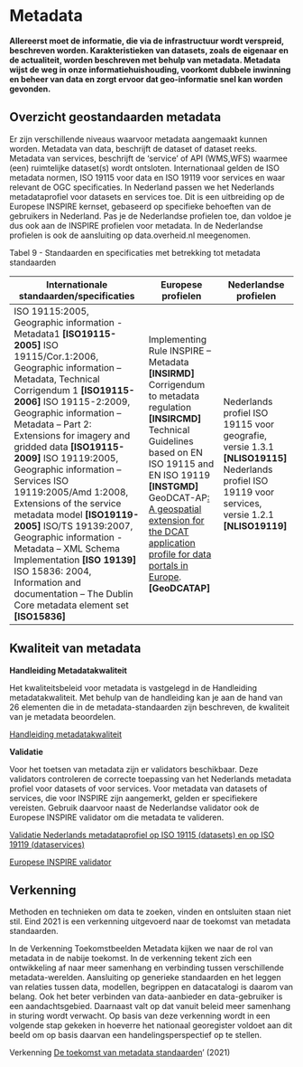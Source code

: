 # Metadata

**Allereerst moet de informatie, die via de infrastructuur wordt verspreid,
beschreven worden. Karakteristieken van datasets, zoals de eigenaar en de
actualiteit, worden beschreven met behulp van metadata. Metadata wijst de weg in
onze informatiehuishouding, voorkomt dubbele inwinning en beheer van data en
zorgt ervoor dat geo-informatie snel kan worden gevonden.**

## Overzicht geostandaarden metadata

Er zijn verschillende niveaus waarvoor metadata aangemaakt kunnen worden.
Metadata van data, beschrijft de dataset of dataset reeks. Metadata van
services, beschrijft de ‘service’ of API (WMS,WFS) waarmee (een) ruimtelijke
dataset(s) wordt ontsloten. Internationaal gelden de ISO metadata normen, ISO
19115 voor data en ISO 19119 voor services en waar relevant de OGC
specificaties. In Nederland passen we het Nederlands metadataprofiel voor
datasets en services toe. Dit is een uitbreiding op de Europese INSPIRE kernset,
gebaseerd op specifieke behoeften van de gebruikers in Nederland. Pas je de
Nederlandse profielen toe, dan voldoe je dus ook aan de INSPIRE profielen voor
metadata. In de Nederlandse profielen is ook de aansluiting op data.overheid.nl
meegenomen.

Tabel 9 - Standaarden en specificaties met betrekking tot metadata standaarden

| **Internationale standaarden/specificaties**                                                                                                                                                                                                                                                                                                                                                                                                                                                                                                                                                                                                          | **Europese profielen**                                                                                                                                                                                                                                                                                                                         | **Nederlandse profielen**                                                                                                                            |
|-------------------------------------------------------------------------------------------------------------------------------------------------------------------------------------------------------------------------------------------------------------------------------------------------------------------------------------------------------------------------------------------------------------------------------------------------------------------------------------------------------------------------------------------------------------------------------------------------------------------------------------------------------|------------------------------------------------------------------------------------------------------------------------------------------------------------------------------------------------------------------------------------------------------------------------------------------------------------------------------------------------|------------------------------------------------------------------------------------------------------------------------------------------------------|
| ISO 19115:2005, Geographic information - Metadata1 **[ISO19115-2005]** ISO 19115/Cor.1:2006, Geographic information – Metadata, Technical Corrigendum 1 **[ISO19115-2006]** ISO 19115-2:2009, Geographic information – Metadata – Part 2: Extensions for imagery and gridded data **[ISO19115-2009]** ISO 19119:2005, Geographic information – Services ISO 19119:2005/Amd 1:2008, Extensions of the service metadata model **[ISO19119-2005]** ISO/TS 19139:2007, Geographic information - Metadata – XML Schema Implementation **[ISO 19139]** ISO 15836: 2004, Information and documentation – The Dublin Core metadata element set **[ISO15836]** | Implementing Rule INSPIRE – Metadata **[INSIRMD]**  Corrigendum to metadata regulation **[INSIRCMD]**  Technical Guidelines based on EN ISO 19115 and EN ISO 19119 **[INSTGMD]**  GeoDCAT-AP[: A geospatial extension for the DCAT application profile for data portals in Europe](https://joinup.ec.europa.eu/node/139283/). **[GeoDCATAP]**  | Nederlands profiel ISO 19115 voor geografie, versie 1.3.1 **[NLISO19115]** Nederlands profiel ISO 19119 voor services, versie 1.2.1 **[NLISO19119]** |

## 

## Kwaliteit van metadata

**Handleiding Metadatakwaliteit**

Het kwaliteitsbeleid voor metadata is vastgelegd in de Handleiding
metadatakwaliteit. Met behulp van de handleiding kan je aan de hand van 26
elementen die in de metadata-standaarden zijn beschreven, de kwaliteit van je
metadata beoordelen.

[Handleiding
metadatakwaliteit](https://www.geonovum.nl/uploads/documents/Handleiding%20metadata%20monitoring%20v0.5.pdf)

**Validatie**

Voor het toetsen van metadata zijn er validators beschikbaar. Deze validators
controleren de correcte toepassing van het Nederlands metadata profiel voor
datasets of voor services. Voor metadata van datasets of services, die voor
INSPIRE zijn aangemerkt, gelden er specifiekere vereisten. Gebruik daarvoor
naast de Nederlandse validator ook de Europese INSPIRE validator om die metadata
te valideren.

[Validatie Nederlands metadataprofiel op ISO 19115 (datasets) en op ISO 19119
(dataservices)](https://validatie.geostandaarden.nl/)

[Europese INSPIRE
validator](https://inspire.ec.europa.eu/validator/home/index.html)

## Verkenning

Methoden en technieken om data te zoeken, vinden en ontsluiten staan niet stil.
Eind 2021 is een verkenning uitgevoerd naar de toekomst van metadata
standaarden.

In de Verkenning Toekomstbeelden Metadata kijken we naar de rol van metadata in
de nabije toekomst. In de verkenning tekent zich een ontwikkeling af naar meer
samenhang en verbinding tussen verschillende metadata-werelden. Aansluiting op
generieke standaarden en het leggen van relaties tussen data, modellen,
begrippen en datacatalogi is daarom van belang. Ook het beter verbinden van
data-aanbieder en data-gebruiker is een aandachtsgebied. Daarnaast valt op dat
vanuit beleid meer samenhang in sturing wordt verwacht. Op basis van deze
verkenning wordt in een volgende stap gekeken in hoeverre het nationaal
georegister voldoet aan dit beeld om op basis daarvan een handelingsperspectief
op te stellen.

Verkenning [De toekomst van metadata
standaarden](https://docs.geostandaarden.nl/vtm/cv-al-vrk-20211125/#d1e5758)’
(2021)
